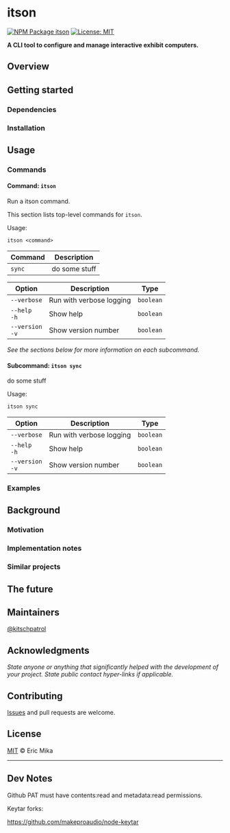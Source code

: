 <!--+ Warning: Content inside HTML comment blocks was generated by mdat and may be overwritten. +-->

<!-- title -->

# itson

<!-- /title -->

<!-- badges -->

[![NPM Package itson](https://img.shields.io/npm/v/itson.svg)](https://npmjs.com/package/itson)
[![License: MIT](https://img.shields.io/badge/License-MIT-yellow.svg)](https://opensource.org/licenses/MIT)

<!-- /badges -->

<!-- short-description -->

**A CLI tool to configure and manage interactive exhibit computers.**

<!-- /short-description -->

## Overview

## Getting started

### Dependencies

### Installation

## Usage

### Commands

<!-- cli-help -->

#### Command: `itson`

Run a itson command.

This section lists top-level commands for `itson`.

Usage:

```txt
itson <command>
```

| Command | Description   |
| ------- | ------------- |
| `sync`  | do some stuff |

| Option              | Description              | Type      |
| ------------------- | ------------------------ | --------- |
| `--verbose`         | Run with verbose logging | `boolean` |
| `--help`<br>`-h`    | Show help                | `boolean` |
| `--version`<br>`-v` | Show version number      | `boolean` |

_See the sections below for more information on each subcommand._

#### Subcommand: `itson sync`

do some stuff

Usage:

```txt
itson sync
```

| Option              | Description              | Type      |
| ------------------- | ------------------------ | --------- |
| `--verbose`         | Run with verbose logging | `boolean` |
| `--help`<br>`-h`    | Show help                | `boolean` |
| `--version`<br>`-v` | Show version number      | `boolean` |

<!-- /cli-help -->

### Examples

## Background

### Motivation

### Implementation notes

### Similar projects

## The future

## Maintainers

[@kitschpatrol](https://github.com/kitschpatrol)

## Acknowledgments

_State anyone or anything that significantly helped with the development of your project. State public contact hyper-links if applicable._

<!-- contributing -->

## Contributing

[Issues](https://github.com/kitschpatrol/itson/issues) and pull requests are welcome.

<!-- /contributing -->

<!-- license -->

## License

[MIT](license.txt) © Eric Mika

<!-- /license -->

---

## Dev Notes

Github PAT must have contents:read and metadata:read permissions.

Keytar forks:

https://github.com/makeproaudio/node-keytar
